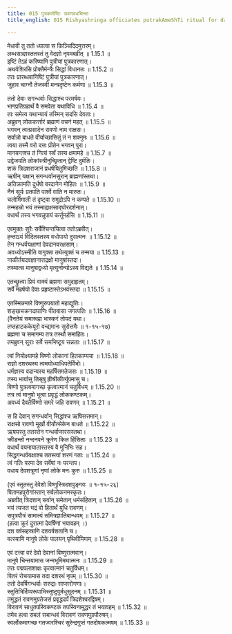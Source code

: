 ```yaml
---
title: 015 पुत्रकामेष्टिः रावणवधचिन्ता
title_english: 015 Rishyashringa officiates putrakAmeShTi ritual for dasharatha

---
```


<div class="audioEmbed"  caption="श्रीराम-हरिसीताराममूर्ति-घनपाठिभ्यां वचनम्" src="https://archive.org/download/Ramayana-recitation-Sriram-harisItArAmamUrti-Ghanapaati-v2/Kanda_1/Kanda_1_BK-015-Putrakaamesti_-_Raavana_Vadhayojanaa.mp3"></div>

मेधावी तु ततो ध्यात्वा स किञ्चिदिदमुत्तरम्।  
लब्धसञ्ज्ञस्ततस्तं तु वेदज्ञो नृपमबव्रीत् ॥ 1.15.1 ॥   
इष्टिं तेऽहं करिष्यामि पुत्रीयां पुत्रकारणात्।  
अथर्वशिरसि प्रोक्तैर्मन्त्रैः सिद्धां विधानतः ॥ 1.15.2 ॥   
ततः प्रारब्धवानिष्टिं पुत्रीयां पुत्रकारणात्।  
जुहाव चाग्नौ तेजस्वी मन्त्रदृष्टेन कर्मणा ॥ 1.15.3 ॥   

ततो देवाः सगन्धर्वाः सिद्धाश्च परमर्षयः।  
भागप्रतिग्रहार्थं वै समवेता यथाविधि ॥ 1.15.4 ॥   
ताः समेत्य यथान्यायं तस्मिन् सदसि देवताः।  
अब्रुवन् लोककर्त्तारं ब्रह्माणं वचनं महत् ॥ 1.15.5 ॥   
भगवन् त्वत्प्रसादेन रावणो नाम राक्षसः।  
सर्वान्नो बाधते वीर्याच्छासितुं तं न शक्नुमः ॥ 1.15.6 ॥   
त्वया तस्मै वरो दत्तः प्रीतेन भगवन् पुरा।  
मानयन्तश्च तं नित्यं सर्वं तस्य क्षमामहे ॥ 1.15.7 ॥   
उद्वेजयति लोकांस्त्रीनुच्छ्रितान् द्वेष्टि दुर्मतिः।  
शक्रं त्रिदशराजानं प्रधर्षयितुमिच्छति ॥ 1.15.8 ॥   
ऋषीन् यक्षान् सगन्धर्वानसुरान् ब्राह्मणांस्तथा।  
अतिक्रामति दुर्धषो वरदानेन मोहितः ॥ 1.15.9 ॥   
नैनं सूर्यः प्रतपति पार्श्वे वाति न मारुतः।  
चलोर्मिमाली तं दृष्ट्वा समुद्रोऽपि न कम्पते ॥ 1.15.10 ॥   
तन्महन्नो भयं तस्माद्राक्षसाद्घोरदर्शनात्।  
वधार्थं तस्य भगवन्नुपायं कर्त्तुमर्हसि ॥ 1.15.11 ॥   

एवमुक्तः सुरैः सर्वैश्चिन्तयित्वा ततोऽब्रवीत्।  
हन्ताऽयं विदितस्तस्य वधोपायो दुरात्मनः ॥ 1.15.12 ॥   
तेन गन्धर्वयक्षाणां देवदानवरक्षसाम्।  
अवध्योऽस्मीति वागुक्ता तथेत्युक्तं च तन्मया ॥ 1.15.13 ॥   
नाकीर्तयदवज्ञानात्तद्रक्षो मानुषांस्तदा।  
तस्मात्स मानुषाद्वध्यो मृत्युर्नान्योऽस्य विद्यते ॥ 1.15.14 ॥   

एतच्छ्रुत्वा प्रियं वाक्यं ब्रह्मणा समुदाहृतम्।  
सर्वे महर्षयो देवाः प्रहृष्टास्तेऽभवंस्तदा ॥ 1.15.15 ॥   

एतस्मिन्नन्तरे विष्णुरुपयातो महाद्युतिः।  
शङ्खचक्रगदापाणिः पीतवासा जगत्पतिः ॥ 1.15.16 ॥   
(वैनतेयं समारूह्म भास्करं तोयदं यथा।  
तप्तहाटककेयूरो वन्द्यमानः सुरोत्तमैः ॥ १-१५-१७)  
ब्रह्मणा च समागम्य तत्र तस्थौ समाहितः।  
तमब्रुवन् सुराः सर्वे समभिष्टूय सन्नताः ॥ 1.15.17 ॥   

त्वां नियोक्ष्यामहे विष्णो लोकानां हितकाम्यया ॥ 1.15.18 ॥   
राज्ञो दशरथस्य त्वमयोध्याधिपतेर्विभोः।  
धर्मज्ञस्य वदान्यस्य महर्षिसमतेजसः ॥ 1.15.19 ॥   
तस्य भार्यासु तिसृषु ह्रीश्रीकीर्त्युपमासु च।  
विष्णो पुत्रत्वमागच्छ कृत्वात्मानं चतुर्विधम् ॥ 1.15.20 ॥   
तत्र त्वं मानुषो भूत्वा प्रवृद्धं लोककण्टकम्।  
अवध्यं दैवतैर्विष्णो समरे जहि रावणम् ॥ 1.15.21 ॥   

स हि देवान् सगन्धर्वान् सिद्धांश्च ऋषिसत्तमान्।  
राक्षसो रावणो मूर्खो वीर्योत्सेकेन बाधते ॥ 1.15.22 ॥   
ऋषयस्तु ततस्तेन गन्धर्वाप्सरसस्तथा।  
क्रीडन्तो नन्दनवने क्रूरेण किल हिंसिताः ॥ 1.15.23 ॥   
वधार्थं वयमायातास्तस्य वै मुनिभिः सह।  
सिद्धगन्धर्वयक्षाश्च ततस्त्वां शरणं गताः ॥ 1.15.24 ॥   
त्वं गतिः परमा देव सर्वेषां नः परन्तप।  
वधाय देवशत्रूणां नृणां लोके मनः कुरु ॥ 1.15.25 ॥   

(एवं स्तुतस्तु देवेशो विष्णुस्त्रिदशपुङ्गवः ॥ १-१५-२६)  
पितामहपुरोगांस्तान् सर्वलोकनमस्कृतः।  
अब्रवीत् त्रिदशान् सर्वान् समेतान् धर्मसंहितान् ॥ 1.15.26 ॥   
भयं त्यजत भद्रं वो हितार्थं युधि रावणम्।  
सपुत्रपौत्रं सामात्यं समित्रज्ञातिबान्धवम् ॥ 1.15.27 ॥   
(हत्वा क्रूरं दुरात्मां देवर्षिणां भयावहम् ।)  
दश वर्षसहस्राणि दशवर्षशतानि च।  
वत्स्यामि मानुषे लोके पालयन् पृथिवीमिमाम् ॥ 1.15.28 ॥   

एवं दत्त्वा वरं देवो देवानां विष्णुरात्मवान्।  
मानुषे चिन्तयामास जन्मभूमिमथात्मनः ॥ 1.15.29 ॥   
ततः पद्मपलाशाक्षः कृत्वात्मानं चतुर्विधम्।  
पितरं रोचयामास तदा दशरथं नृपम् ॥ 1.15.30 ॥   
ततो देवर्षिगन्धर्वाः सरुद्राः साप्सरोगणाः।  
स्तुतिभिर्दिव्यरूपाभिस्तुष्टुवुर्मधुसूदनम् ॥ 1.15.31 ॥   
तमुद्धतं रावणमुग्रतेजसं प्रवृद्धदर्पं त्रिदशेश्वरद्विषम्।  
विरावणं साधुतपस्विकण्टकं तपस्विनामुद्धर तं भयावहम् ॥ 1.15.32 ॥   
तमेव हत्वा सबलं सबान्धवं विरावणं रावणमुग्रपौरुषम्।  
स्वर्लोकमागच्छ गतज्वरश्चिरं सुरेन्द्रगुप्तं गतदोषकल्मषम् ॥ 1.15.33 ॥    